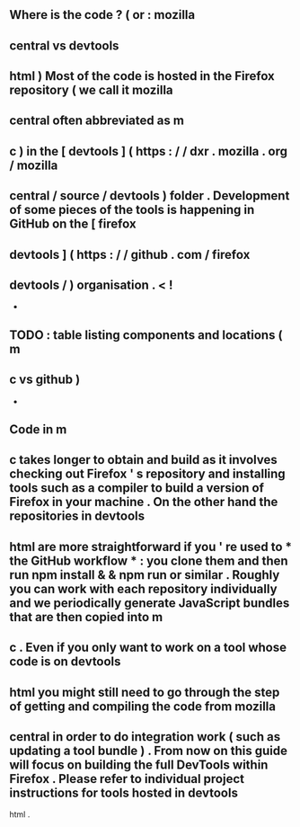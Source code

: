 #
Where
is
the
code
?
(
or
:
mozilla
-
central
vs
devtools
-
html
)
Most
of
the
code
is
hosted
in
the
Firefox
repository
(
we
call
it
mozilla
-
central
often
abbreviated
as
m
-
c
)
in
the
[
devtools
]
(
https
:
/
/
dxr
.
mozilla
.
org
/
mozilla
-
central
/
source
/
devtools
)
folder
.
Development
of
some
pieces
of
the
tools
is
happening
in
GitHub
on
the
[
firefox
-
devtools
]
(
https
:
/
/
github
.
com
/
firefox
-
devtools
/
)
organisation
.
<
!
-
-
TODO
:
table
listing
components
and
locations
(
m
-
c
vs
github
)
-
-
>
Code
in
m
-
c
takes
longer
to
obtain
and
build
as
it
involves
checking
out
Firefox
'
s
repository
and
installing
tools
such
as
a
compiler
to
build
a
version
of
Firefox
in
your
machine
.
On
the
other
hand
the
repositories
in
devtools
-
html
are
more
straightforward
if
you
'
re
used
to
*
the
GitHub
workflow
*
:
you
clone
them
and
then
run
npm
install
&
&
npm
run
or
similar
.
Roughly
you
can
work
with
each
repository
individually
and
we
periodically
generate
JavaScript
bundles
that
are
then
copied
into
m
-
c
.
Even
if
you
only
want
to
work
on
a
tool
whose
code
is
on
devtools
-
html
you
might
still
need
to
go
through
the
step
of
getting
and
compiling
the
code
from
mozilla
-
central
in
order
to
do
integration
work
(
such
as
updating
a
tool
bundle
)
.
From
now
on
this
guide
will
focus
on
building
the
full
DevTools
within
Firefox
.
Please
refer
to
individual
project
instructions
for
tools
hosted
in
devtools
-
html
.
